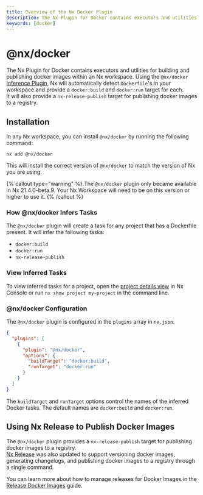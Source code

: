 ```yaml
---
title: Overview of the Nx Docker Plugin
description: The Nx Plugin for Docker contains executors and utilities for building and publishing docker images within an Nx workspace.
keywords: [docker]
---
```


# @nx/docker

The Nx Plugin for Docker contains executors and utilities for building and publishing docker images within an Nx workspace.
Using the `@nx/docker` [Inference Plugin](/concepts/inferred-tasks), Nx will automatically detect `Dockerfile`'s in your workspace and provide a `docker:build` and `docker:run` target for each.  
It will also provide a `nx-release-publish` target for publishing docker images to a registry.

## Installation

In any Nx workspace, you can install `@nx/docker` by running the following command:

```shell {% skipRescope=true %}
nx add @nx/docker
```

This will install the correct version of `@nx/docker` to match the version of Nx you are using.

{% callout type="warning" %}
The `@nx/docker` plugin only became available in Nx 21.4.0-beta.9. Your Nx Workspace will need to be on this version or higher to use it.
{% /callout %}

### How @nx/docker Infers Tasks

The `@nx/docker` plugin will create a task for any project that has a Dockerfile present. It will infer the following tasks:

- `docker:build`
- `docker:run`
- `nx-release-publish`

### View Inferred Tasks

To view inferred tasks for a project, open the [project details view](/concepts/inferred-tasks) in Nx Console or run `nx show project my-project` in the command line.

### @nx/docker Configuration

The `@nx/docker` plugin is configured in the `plugins` array in `nx.json`.

```json {% fileName="nx.json" %}
{
  "plugins": [
    {
      "plugin": "@nx/docker",
      "options": {
        "buildTarget": "docker:build",
        "runTarget": "docker:run"
      }
    }
  ]
}
```

The `buildTarget` and `runTarget` options control the names of the inferred Docker tasks. The default names are `docker:build` and `docker:run`.

## Using Nx Release to Publish Docker Images

The `@nx/docker` plugin provides a `nx-release-publish` target for publishing docker images to a registry.  
[Nx Release](/features/manage-releases) was also updated to support versioning docker images, generating changelogs, and publishing docker images to a registry through a single command.

You can learn more about how to manage releases for Docker Images in the [Release Docker Images](/recipes/nx-release/release-docker-images) guide.
